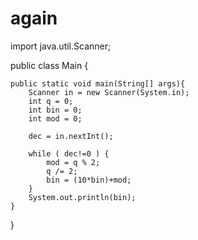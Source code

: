# again

import java.util.Scanner;

public class Main {

    public static void main(String[] args){
        Scanner in = new Scanner(System.in);
        int q = 0;
        int bin = 0;
        int mod = 0;

        dec = in.nextInt();

        while ( dec!=0 ) {
            mod = q % 2;
            q /= 2;
            bin = (10*bin)+mod;
        }
        System.out.println(bin);
    }


}
